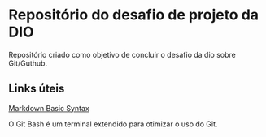 # Repositório do desafio de projeto da DIO 
Repositório criado como objetivo de concluir o desafio da dio sobre Git/Guthub.

## Links úteis
[Markdown Basic Syntax](https://www.markdownguide.org/basic-syntax/)

O Git Bash é um terminal extendido para otimizar o uso do Git.

